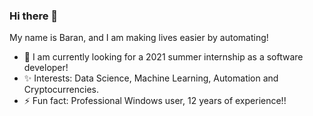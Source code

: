 ### Hi there 👋

<!--
**cjxe/cjxe** is a ✨ _special_ ✨ repository because its `README.md` (this file) appears on your GitHub profile.
-->
My name is Baran, and I am making lives easier by automating!

- 🔭 I am currently looking for a 2021 summer internship as a software developer!
- ✨ Interests: Data Science, Machine Learning, Automation and Cryptocurrencies.
- ⚡ Fun fact: Professional Windows user, 12 years of experience!!

